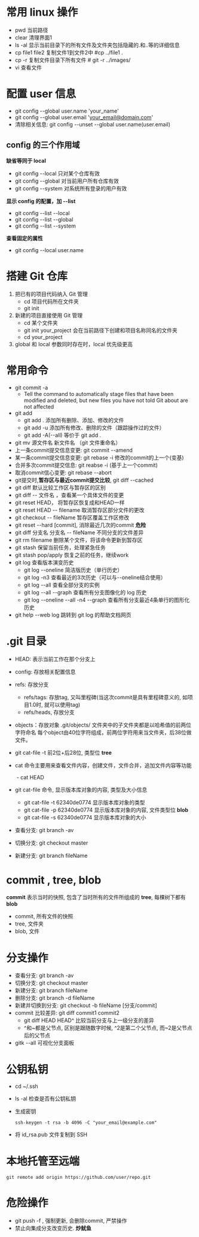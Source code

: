# 常用 linux 操作
- pwd 当前路径
- clear 清理界面1
- ls -al 显示当前目录下的所有文件及文件夹包括隐藏的.和..等的详细信息
- cp file1 file2 复制文件1到文件2中 #cp ../file1 .
- cp -r 复制文件目录下所有文件 # git -r ../images/
- vi 查看文件
# 配置 user 信息
- git config --global user.name 'your_name'
- git config --global user.email 'your_email@domain.com'
- 清除相关信息: git config --unset --global user.name(user.email)

## config 的三个作用域

**缺省等同于 local**
- git config --local 只对某个仓库有效
- git config --global 对当前用户所有仓库有效
- git config --system 对系统所有登录的用户有效

**显示 config 的配置，加 --list**

- git config --list --local
- git config --list --global
- git config --list --system

**查看固定的属性**

- git config --local user.name

# 搭建 Git 仓库
1. 把已有的项目代码纳入 Git 管理
    - cd 项目代码所在文件夹
    - git init
2. 新建的项目直接使用 Git 管理
    - cd 某个文件夹
    - git init your_project 会在当前路径下创建和项目名称同名的文件夹
    - cd your_project
3. global 和 local 参数同时存在时，local 优先级更高

# 常用命令
- git commit -a
    - Tell the command to automatically stage files that have been modified and deleted, but new files you have not told Git about are not affected
- git add
    - git add . 添加所有删除、添加、修改的文件
    - git add -u 添加所有修改、删除的文件（跟踪操作过的文件）
    - git add -A(--all) 等价于 git add .
- git mv 源文件名 新文件名 （git 文件重命名）
- 上一条commit提交信息变更: git commit --amend 
- 某一条commit提交信息变更: git rebase -i 修改的commit的上一个(变基)
- 合并多次commit提交信息: git reabse -i (基于上一个commit)
- 取消commit信心变更: git rebase --abort
- git提交时,**暂存区与最近commit提交比较**, git diff --cached
- git diff 默认比较工作区与暂存区的区别
- git diff -- 文件名 ，查看某一个具体文件的变更
- git reset HEAD， 将暂存区恢复成和HEAD一样
- git reset HEAD -- filename  取消暂存区部分文件的更改
- git checkout -- fileName 暂存区覆盖工作区修改
- git reset --hard [commit], 消除最近几次的commit **危险**
- git diff 分支名 分支名 -- fileName 不同分支的文件差异
- git rm filename 删除某个文件，将该命令更新到暂存区
- git stash 保留当前任务，处理紧急任务
- git stash pop/apply 恢复之前的任务，继续work
- git log 查看版本演变历史
  - git log --oneline 简洁版历史（单行历史）
  - git log -n3 查看最近的3次历史（可以与--oneline结合使用）
  - git log --all 查看全部分支的实例
  - git log --all --graph 查看所有分支图像化的 log 历史
  - git log --oneline --all -n4 --graph 查看所有分支最近4条单行的图形化历史
- git help --web log 跳转到 git log 的帮助文档网页

# .git 目录

- HEAD: 表示当前工作在那个分支上

- config: 存放相关配置信息

- refs: 存放分支
  - refs/tags: 存放tag, 又叫里程碑(当这次commit是具有里程碑意义的, 如项目1.0时, 就可以使用tag)
  - refs/heads, 存放分支

- objects：存放对象 .git/objects/ 文件夹中的子文件夹都是以哈希值的前两位字符命名 每个object由40位字符组成，前两位字符用来当文件夹，后38位做文件。
  
- git cat-file -t 前2位+后28位, 类型位 **tree**
  
- cat 命令主要用来查看文件内容，创建文件，文件合并，追加文件内容等功能

  ​	- cat HEAD

- git cat-file 命令, 显示版本库对象的内容, 类型及大小信息
  - git cat-file -t  62340de0774   显示版本库对象的类型
  - git cat-file -p  62340de0774 显示版本库对象的内容, 文件类型位 **blob**
  - git cat-file -s  62340de0774  显示版本库对象的大小

- 查看分支: git branch -av

- 切换分支: git checkout master

- 新建分支: git branch fileName

# commit , tree, blob

**commit** 表示当时的快照, 包含了当时所有的文件所组成的 **tree**, 每棵树下都有**blob**

- commit, 所有文件的快照
- tree, 文件夹
- blob, 文件

# 分支操作

- 查看分支: git branch -av
- 切换分支: git checkout master
- 新建分支: git branch fileName
- 删除分支: git branch -d fileName
- 新建并切换到分支: git checkout -b fileName [分支/commit]
- commit 比较差异: git diff commit1 commit2
  - git diff HEAD HEAD^ 比较当前分支与上一级分支的差异
  - ^和~都是父节点, 区别是跟随数字时候, ^2是第二个父节点, 而~2是父节点后的父节点
- gitk --all 可视化分支面板

# 公钥私钥

- cd ~/.ssh

- ls -al 检查是否有公钥私钥

- 生成密钥

  ```shell
  ssh-keygen -t rsa -b 4096 -C "your_email@example.com"
  ```

- 将 id_rsa.pub 文件复制到 SSH

# 本地托管至远端

```shell
git remote add origin https://github.com/user/repo.git
```

# 危险操作

- git push -f , 强制更新, 会删除commit, 严禁操作
- 禁止向集成分支改变历史. **炒鱿鱼**

